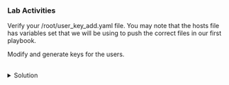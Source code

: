 ### Lab Activities
Verify your /root/user_key_add.yaml file. You may note that the hosts file has variables set that we will be using to push the correct files in our first playbook. 

Modify and generate keys for the users.

<br>
<details>
<summary>Solution</summary>

```plain
cat /root/user_key_add.yaml
```{{exec}}

Note: This will generate keys for the existing users.

Run the Playbook push the users.
```plain
ansible-playbook -i /root/hosts /root/user_key_add.yaml
```{{exec}}

Run an ad hoc command to verify keys were added to the users.

```plain
ansible servers -i /root/hosts -m shell -a "ls /home/*engineer/.ssh"
```{{exec}}

</details>